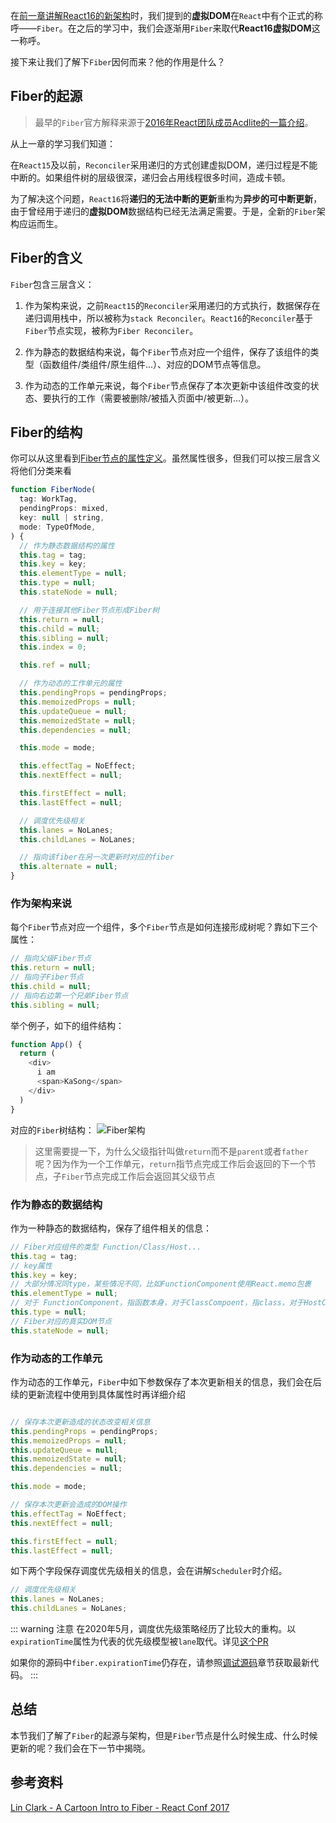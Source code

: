在[前一章讲解React16的新架构](/preparation/newConstructure)时，我们提到的**虚拟DOM**在`React`中有个正式的称呼——`Fiber`。在之后的学习中，我们会逐渐用`Fiber`来取代**React16虚拟DOM**这一称呼。

接下来让我们了解下`Fiber`因何而来？他的作用是什么？

## Fiber的起源

> 最早的`Fiber`官方解释来源于[2016年React团队成员Acdlite的一篇介绍](https://github.com/acdlite/react-fiber-architecture)。

从上一章的学习我们知道：

在`React15`及以前，`Reconciler`采用递归的方式创建虚拟DOM，递归过程是不能中断的。如果组件树的层级很深，递归会占用线程很多时间，造成卡顿。

为了解决这个问题，`React16`将**递归的无法中断的更新**重构为**异步的可中断更新**，由于曾经用于递归的**虚拟DOM**数据结构已经无法满足需要。于是，全新的`Fiber`架构应运而生。

## Fiber的含义

`Fiber`包含三层含义：

1. 作为架构来说，之前`React15`的`Reconciler`采用递归的方式执行，数据保存在递归调用栈中，所以被称为`stack Reconciler`。`React16`的`Reconciler`基于`Fiber`节点实现，被称为`Fiber Reconciler`。

2. 作为静态的数据结构来说，每个`Fiber`节点对应一个组件，保存了该组件的类型（函数组件/类组件/原生组件...）、对应的DOM节点等信息。

3. 作为动态的工作单元来说，每个`Fiber`节点保存了本次更新中该组件改变的状态、要执行的工作（需要被删除/被插入页面中/被更新...）。

## Fiber的结构

你可以从这里看到[Fiber节点的属性定义](https://github.com/facebook/react/blob/master/packages/react-reconciler/src/ReactFiber.new.js#L116)。虽然属性很多，但我们可以按三层含义将他们分类来看

```js
function FiberNode(
  tag: WorkTag,
  pendingProps: mixed,
  key: null | string,
  mode: TypeOfMode,
) {
  // 作为静态数据结构的属性
  this.tag = tag;
  this.key = key;
  this.elementType = null;
  this.type = null;
  this.stateNode = null;

  // 用于连接其他Fiber节点形成Fiber树
  this.return = null;
  this.child = null;
  this.sibling = null;
  this.index = 0;

  this.ref = null;

  // 作为动态的工作单元的属性
  this.pendingProps = pendingProps;
  this.memoizedProps = null;
  this.updateQueue = null;
  this.memoizedState = null;
  this.dependencies = null;

  this.mode = mode;

  this.effectTag = NoEffect;
  this.nextEffect = null;

  this.firstEffect = null;
  this.lastEffect = null;

  // 调度优先级相关
  this.lanes = NoLanes;
  this.childLanes = NoLanes;

  // 指向该fiber在另一次更新时对应的fiber
  this.alternate = null;
}
```

### 作为架构来说

每个`Fiber`节点对应一个组件，多个`Fiber`节点是如何连接形成树呢？靠如下三个属性：

```js
// 指向父级Fiber节点
this.return = null;
// 指向子Fiber节点
this.child = null;
// 指向右边第一个兄弟Fiber节点
this.sibling = null;
```

举个例子，如下的组件结构：

```js
function App() {
  return (
    <div>
      i am
      <span>KaSong</span>
    </div>
  )
}
```

对应的`Fiber`树结构：
<img :src="$withBase('/img/fiber.png')" alt="Fiber架构">

> 这里需要提一下，为什么父级指针叫做`return`而不是`parent`或者`father`呢？因为作为一个工作单元，`return`指节点完成工作后会返回的下一个节点，子`Fiber`节点完成工作后会返回其父级节点

### 作为静态的数据结构

作为一种静态的数据结构，保存了组件相关的信息：

```js
// Fiber对应组件的类型 Function/Class/Host...
this.tag = tag;
// key属性
this.key = key;
// 大部分情况同type，某些情况不同，比如FunctionComponent使用React.memo包裹
this.elementType = null;
// 对于 FunctionComponent，指函数本身，对于ClassCompoent，指class，对于HostComponent，指DOM节点tagName
this.type = null;
// Fiber对应的真实DOM节点
this.stateNode = null;
```

### 作为动态的工作单元

作为动态的工作单元，`Fiber`中如下参数保存了本次更新相关的信息，我们会在后续的更新流程中使用到具体属性时再详细介绍

```js

// 保存本次更新造成的状态改变相关信息
this.pendingProps = pendingProps;
this.memoizedProps = null;
this.updateQueue = null;
this.memoizedState = null;
this.dependencies = null;

this.mode = mode;

// 保存本次更新会造成的DOM操作
this.effectTag = NoEffect;
this.nextEffect = null;

this.firstEffect = null;
this.lastEffect = null;
```

如下两个字段保存调度优先级相关的信息，会在讲解`Scheduler`时介绍。

```js
// 调度优先级相关
this.lanes = NoLanes;
this.childLanes = NoLanes;
```

::: warning 注意
在2020年5月，调度优先级策略经历了比较大的重构。以`expirationTime`属性为代表的优先级模型被`lane`取代。详见[这个PR](https://github.com/facebook/react/pull/18796)

如果你的源码中`fiber.expirationTime`仍存在，请参照[调试源码](../preparation/source.html)章节获取最新代码。
:::

## 总结

本节我们了解了`Fiber`的起源与架构，但是`Fiber`节点是什么时候生成、什么时候更新的呢？我们会在下一节中揭晓。

## 参考资料

[Lin Clark - A Cartoon Intro to Fiber - React Conf 2017](https://www.bilibili.com/video/BV1it411p7v6?from=search&seid=3508901752524570226)